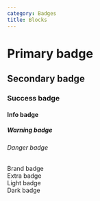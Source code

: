 ```yaml
---
category: Badges
title: Blocks
---
```

<div class="docs-example">
    <h1 class="badge badge-primary badge-block">Primary badge</h1>
    <h2 class="badge badge-secondary badge-block">Secondary badge</h2>
    <h3 class="badge badge-success badge-block">Success badge</h3>
    <h4 class="badge badge-info badge-block">Info badge</h4>
    <h5 class="badge badge-warning badge-block">Warning badge</h5>
    <h6 class="badge badge-danger badge-block">Danger badge</h6>
    <div class="badge badge-brand badge-block">Brand badge</div>
    <div class="badge badge-extra badge-block">Extra badge</div>
    <div class="badge badge-light badge-block">Light badge</div>
    <div class="badge badge-dark badge-block">Dark badge</div>
</div>
